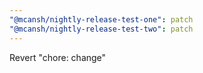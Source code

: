 ```yaml
---
"@mcansh/nightly-release-test-one": patch
"@mcansh/nightly-release-test-two": patch
---
```


Revert "chore: change"
